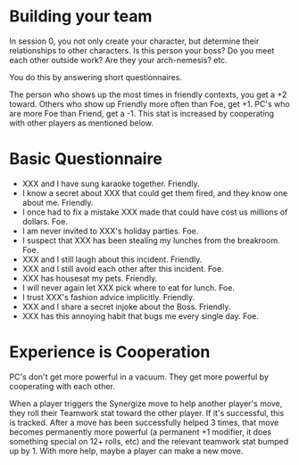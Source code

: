 # Building your team

In session 0, you not only create your character, but determine their
relationships to other characters. Is this person your boss? Do you meet each
other outside work? Are they your arch-nemesis? etc.

You do this by answering short questionnaires.

The person who shows up the most times in friendly contexts, you get a +2
toward. Others who show up Friendly more often than Foe, get +1. PC's who are
more Foe than Friend, get a -1. This stat is increased by cooperating with other
players as mentioned below.

# Basic Questionnaire

- XXX and I have sung karaoke together. Friendly.
- I know a secret about XXX that could get them fired, and they know one about
  me. Friendly.
- I once had to fix a mistake XXX made that could have cost us millions of
  dollars. Foe.
- I am never invited to XXX's holiday parties. Foe.
- I suspect that XXX has been stealing my lunches from the breakroom. Foe.
- XXX and I still laugh about this incident. Friendly.
- XXX and I still avoid each other after this incident. Foe.
- XXX has housesat my pets. Friendly.
- I will never again let XXX pick where to eat for lunch. Foe.
- I trust XXX's fashion advice implicitly. Friendly.
- XXX and I share a secret injoke about the Boss. Friendly.
- XXX has this annoying habit that bugs me every single day. Foe.

# Experience is Cooperation

PC's don't get more powerful in a vacuum. They get more powerful by
cooperating with each other.

When a player triggers the Synergize move to help another player's move, they
roll their Teamwork stat toward the other player. If it's successful, this is
tracked. After a move has been successfully helped 3 times, that move becomes
permanently more powerful (a permanent +1 modifier, it does something special on
12+ rolls, etc) and the relevant teamwork stat bumped up by 1. With more help,
maybe a player can make a new move.
